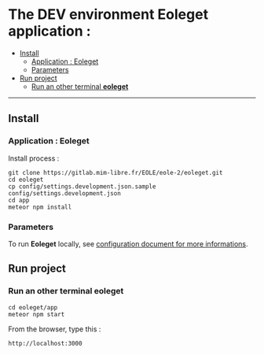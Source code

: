 # The DEV environment **Eoleget** application :

- [Install](#install)
  - [Application : Eoleget](#application-eoleget)
  - [Parameters](#parameters)
- [Run project](#run-project)
  - [Run an other terminal **eoleget**](#run-an-other-terminal-eoleget)

---

## Install

### Application : Eoleget

Install process :

```
git clone https://gitlab.mim-libre.fr/EOLE/eole-2/eoleget.git
cd eoleget
cp config/settings.development.json.sample config/settings.development.json
cd app
meteor npm install
```

### Parameters

To run **Eoleget** locally, see [configuration document for more informations](config/README.md).

## Run project

### Run an other terminal **eoleget**

```
cd eoleget/app
meteor npm start
```

From the browser, type this :

```
http://localhost:3000

```
